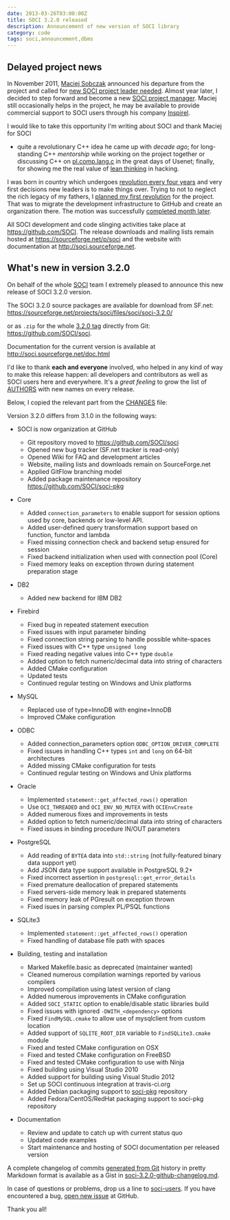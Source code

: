 ```yaml
---
date: 2013-03-26T03:00:00Z
title: SOCI 3.2.0 released
description: Announcement of new version of SOCI library
category: code
tags: soci,announcement,dbms
---
```


## Delayed project news

In November 2011, [Maciej Sobczak](http://www.msobczak.com/) announced his departure 
from the project and called for
[new SOCI project leader needed](/posts/2011/11/07/new-soci-project-leader-needed/).
Almost year later, I decided to step forward and become a new 
[SOCI project manager](https://sourceforge.net/mailarchive/message.php?msg_id=29565142).
Maciej still occasionally helps in the project, he may be available to provide 
commercial support to SOCI users through his company [Inspirel](http://inspirel.com/).

I would like to take this opportunity I'm writing about SOCI and thank Maciej for SOCI
- quite a revolutionary C++ idea he came up with *decade ago*; for long-standing
C++ *mentorship* while working on the project together or discussing C++ on 
[pl.comp.lang.c](https://groups.google.com/forum/?fromgroups#!forum/pl.comp.lang.c) 
in the great days of Usenet; finally, for showing me the real value of 
[lean thinking](http://en.wikipedia.org/wiki/Lean_manufacturing) in hacking.

I was born in country which undergoes 
[revolution every four years](http://pl.wikipedia.org/wiki/Wybory_parlamentarne_w_Polsce)
and very first decisions new leaders is to make things over.
Trying to not to neglect the rich legacy of my fathers, 
I [planned my first revolution](https://sourceforge.net/mailarchive/message.php?msg_id=29939144) 
for the project. That was to migrate the development infrastructure to GitHub and 
create an organization there. The motion was successfully 
[completed month later](https://sourceforge.net/mailarchive/message.php?msg_id=30090409).

All SOCI development and code slinging activities take place at https://github.com/SOCI.
The release downloads and mailing lists remain hosted at https://sourceforge.net/p/soci
and the website with documentation at http://soci.sourceforge.net.

## What's new in version 3.2.0

On behalf of the whole [SOCI](http://soci.sourceforge.net) team I extremely 
pleased to announce this new release of SOCI 3.2.0 version. 

The SOCI 3.2.0 source packages are available for download from SF.net: <a href ="https://sourceforge.net/projects/soci/files/soci/soci-3.2.0/">https://sourceforge.net/projects/soci/files/soci/soci-3.2.0/</a>

or as ```.zip``` for the whole [3.2.0 tag](https://github.com/SOCI/soci/tree/3.2.0) directly from Git: <a href="https://github.com/SOCI/soci">https://github.com/SOCI/soci</a>.


Documentation for the current version is available at http://soci.sourceforge.net/doc.html

I'd like to thank **each and everyone** involved, who helped in any
kind of way to make this release happen: all developers 
and contributors as well as SOCI users here and everywhere. 
It's a *great feeling* to grow the list of 
[AUTHORS](https://github.com/SOCI/soci/blob/3.2.0/src/AUTHORS) 
with new names on every release. 

Below, I copied the relevant part from the 
[CHANGES](https://github.com/SOCI/soci/blob/3.2.0/src/CHANGES) file:


Version 3.2.0 differs from 3.1.0 in the following ways:


* SOCI is now organization at GitHub 
    * Git repository moved to https://github.com/SOCI/soci
    * Opened new bug tracker (SF.net tracker is read-only) 
    * Opened Wiki for FAQ and development articles 
    * Website, mailing lists and downloads remain on SourceForge.net 
    * Applied GitFlow branching model 
    * Added package maintenance repository https://github.com/SOCI/soci-pkg

* Core 
    * Added ```connection_parameters``` to enable support for session options used by core, backends or low-level API. 
    * Added user-defined query transformation support based on function, functor and lambda 
    * Fixed missing connection check and backend setup ensured for session 
    * Fixed backend initialization when used with connection pool (Core) 
    * Fixed memory leaks on exception thrown during statement preparation stage 

* DB2 
    * Added new backend for IBM DB2 

* Firebird 
    * Fixed bug in repeated statement execution 
    * Fixed issues with input parameter binding 
    * Fixed connection string parsing to handle possible white-spaces 
    * Fixed issues with C++ type ```unsigned long```
    * Fixed reading negative values into C++ type ```double```
    * Added option to fetch numeric/decimal data into string of characters 
    * Added CMake configuration 
    * Updated tests 
    * Continued regular testing on Windows and Unix platforms 

* MySQL 
    * Replaced use of type=InnoDB with engine=InnoDB 
    * Improved CMake configuration 

* ODBC 
    * Added connection_parameters option ```ODBC_OPTION_DRIVER_COMPLETE``` 
    * Fixed issues in handling C++ types ```int``` and ```long``` on 64-bit architectures 
    * Added missing CMake configuration for tests 
    * Continued regular testing on Windows and Unix platforms 

* Oracle 
    * Implemented ```statement::get_affected_rows()``` operation 
    * Use ```OCI_THREADED``` and ```OCI_ENV_NO_MUTEX``` with ```OCIEnvCreate```
    * Added numerous fixes and improvements in tests 
    * Added option to fetch numeric/decimal data into string of characters 
    * Fixed issues in binding procedure IN/OUT parameters 

* PostgreSQL 
    * Add reading of ```BYTEA``` data into ```std::string``` (not fully-featured 
binary data support yet)
    * Add JSON data type support available in PostgreSQL 9.2+ 
    * Fixed incorrect assertion in ```postgresql::get_error_details```
    * Fixed premature deallocation of prepared statements
    * Fixed servers-side memory leak in prepared statements
    * Fixed memory leak of PGresult on exception thrown
    * Fixed isues in parsing complex PL/PSQL functions

* SQLite3 
    * Implemented ```statement::get_affected_rows()``` operation 
    * Fixed handling of database file path with spaces 

* Building, testing and installation 
    * Marked Makefile.basic as deprecated (maintainer wanted) 
    * Cleaned numerous compilation warnings reported by various compilers 
    * Improved compilation using latest version of clang 
    * Added numerous improvements in CMake configuration 
    * Added ```SOCI_STATIC``` option to enable/disable static libraries build 
    * Fixed issues with ignored ```-DWITH_<dependency>``` options 
    * Fixed ```FindMySQL.cmake``` to allow use of mysqlclient from custom location 
    * Added support of ```SQLITE_ROOT_DIR``` variable to ```FindSQLite3.cmake``` module 
    * Fixed and tested CMake configuration on OSX 
    * Fixed and tested CMake configuration on FreeBSD 
    * Fixed and tested CMake configuration to use with Ninja 
    * Fixed building using Visual Studio 2010 
    * Added support for building using Visual Studio 2012 
    * Set up SOCI continuous integration at travis-ci.org 
    * Added Debian packaging support to [soci-pkg](https://github.com/SOCI/soci-pkg) repository 
    * Added Fedora/CentOS/RedHat packaging support to soci-pkg repository 

* Documentation 
    * Review and update to catch up with current status quo 
    * Updated code examples 
    * Start maintenance and hosting of SOCI documentation per released version


A complete changelog of commits 
[generated from Git](https://github.com/SOCI/soci/issues/93#issuecomment-15434667) 
history in pretty Markdown format is available as a Gist in 
[soci-3.2.0-github-changelog.md](https://gist.github.com/mloskot/5241027).

In case of questions or problems, drop us a line to 
[soci-users](https://lists.sourceforge.net/lists/listinfo/soci-users).
If you have encountered a bug, [open new issue](https://github.com/SOCI/soci/issues) at GitHub.

Thank you all!
